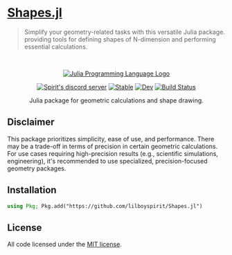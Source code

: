 <!-- Markdown link & img dfn's -->
[license]: LICENSE

# [Shapes.jl](https://lilboyspirit.github.io/Shapes.jl/)
> Simplify your geometry-related tasks with this versatile Julia package. providing tools for defining shapes of N-dimension and performing essential calculations.

<div align="center">
  <br />
  <p>
    <a target="_blank" href="https://julialang.org/"><img src="https://upload.wikimedia.org/wikipedia/commons/thumb/1/1f/Julia_Programming_Language_Logo.svg/320px-Julia_Programming_Language_Logo.svg.png" alt="Julia Programming Language Logo" /></a>
  </p>
  <p>
    <a target="_blank" href="https://discord.gg/Dn9rFtqZDg"><img src="https://img.shields.io/discord/1193258341854625882?color=000000&logo=discord&logoColor=white" alt="Spirit's discord server" /></a>
    <a target="_blank" href="https://lilboyspirit.github.io/Shapes.jl/stable"><img src="https://img.shields.io/badge/docs-stable-blue.svg" alt="Stable" /></a>
    <a target="_blank" href="https://lilboyspirit.github.io/Shapes.jl/dev/"><img src="https://img.shields.io/badge/docs-dev-blue.svg" alt="Dev" /></a>
    <a href="https://github.com/lilboyspirit/Shapes.jl/actions/workflows/CI.yml?query=branch%3Amain"><img src="https://github.com/lilboyspirit/Shapes.jl/actions/workflows/CI.yml/badge.svg?branch=main" alt="Build Status" /></a>
  </p>
  Julia package for geometric calculations and shape drawing.
</div>

## Disclaimer
This package prioritizes simplicity, ease of use, and performance. There may be a trade-off in terms of precision in certain geometric calculations. For use cases requiring high-precision results (e.g., scientific simulations, engineering), it's recommended to use specialized, precision-focused geometry packages.


## Installation

```julia
using Pkg; Pkg.add("https://github.com/lilboyspirit/Shapes.jl")
```

## License

All code licensed under the [MIT license][license].
